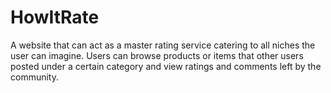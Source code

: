 # HowItRate
A website that can act as a master rating service catering to all niches the user can imagine. Users can browse products or items that other users posted under a certain category and view ratings and comments left by the community.
